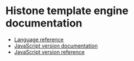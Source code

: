 # Histone template engine documentation

- [Language reference](../../wiki)
- [JavaScript version documentation](https://github.com/MegafonWebLab/histone-javascript2)
- [JavaScript version reference](https://github.com/MegafonWebLab/histone-javascript2/wiki)

